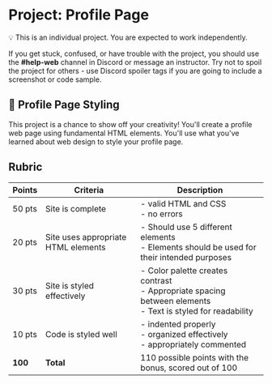 # Project: Profile Page

<aside>


💡 This is an individual project. You are expected to work independently.

If you get stuck, confused, or have trouble with the project, you should use the **#help-web** channel in Discord or message an instructor. Try not to spoil the project for others - use Discord spoiler tags if you are going to include a screenshot or code sample.

</aside>

## 📰 Profile Page Styling

This project is a chance to show off your creativity! You'll create a profile web page using fundamental HTML elements. You'll use what you've learned about web design to style your profile page.

## Rubric

| Points | Criteria | Description |
|---|---|---|
| 50 pts | Site is complete  | - valid HTML and CSS<br>- no errors|
| 20 pts | Site uses appropriate HTML elements | - Should use 5 different elements<br>- Elements should be used for their intended purposes |
| 30 pts | Site is styled effectively | - Color palette creates contrast<br>- Appropriate spacing between elements<br>- Text is styled for readability |
| 10 pts | Code is styled well | - indented properly<br>- organized effectively<br>- appropriately commented |
| **100** | **Total** | 110 possible points with the bonus, scored out of 100 |
